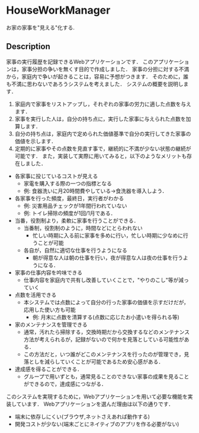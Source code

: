 # HouseWorkManager
お家の家事を"見える"化する.

## Description
家事の実行履歴を記録できるWebアプリケーションです．
このアプリケーションは，家事分担の争いを無くす目的で作成しました．
家事の分担に対する不満から，家庭内で争いが起きることは，容易に予想がつきます．
そのために，誰も不満に思わないであろうシステムを考えました．
システムの概要を説明します．
1. 家庭内で家事をリストアップし，それぞれの家事の労力に適した点数を与えます．
1. 家事を実行した人は，自分の持ち点に，実行した家事に与えられた点数を加算します．
1. 自分の持ち点は，家庭内で定められた価値基準で自分の実行してきた家事の価値を示します．
1. 定期的に家事やその点数を見直す事で，継続的に不満が少ない状態の継続が可能です．
また，実装して実際に用いてみると，以下のようなメリットも存在しました．
+ 各家事に投じているコストが見える
    + 家電を購入する際の一つの指標となる
    + 例: 食器洗いに月20時間費やしている->食洗器を導入しよう．
+ 各家事を行った頻度，最終日，実行者がわかる
    + 例: 災害用品チェックが1年間行われていない
    + 例: トイレ掃除の頻度が1回/1月である．
+ 当番，役割制より，柔軟に家事を行うことができる．
    + 当番制，役割制のように，時間などにとらわれない
        + 忙しい時期に入る前に家事を多めに行い，忙しい時期に少なめに行うことが可能
    + 各自が，自然に適切な仕事を行うようになる
        + 朝が得意な人は朝の仕事を行い，夜が得意な人は夜の仕事を行うようになる．
+ 家事の仕事内容を吟味できる
    + 仕事内容を家庭内で共有し改善していくことで，"やりのこし"等が減っていく
+ 点数を活用できる
    + 本システムでは点数によって自分の行った家事の価値を示すだけだが，応用した使い方も可能
        + 例: 月末に点数を清算する(点数に応じたお小遣いを得られる等)
+ 家のメンテナンスを管理できる
    + 通常，汚れたら掃除する，交換時期だから交換するなどのメンテナンス方法が考えられるが，記録がないので何かを見落としている可能性がある．
    + この方法だと，いつ誰がどこのメンテナンスを行ったのが管理でき，見落としを減らしていくことが可能であるため安心感がある．
+ 達成感を得ることができる．
    + グループで用いずとも，通常見ることのできない家事の成果を見ることができるので，達成感につながる．

このシステムを実現するために，Webアプリケーションを用いて必要な機能を実装しています．
Webアプリケーションを選んだ理由は以下の通りです．
+ 端末に依存しにくい(ブラウザ,ネットさえあれば動作する)
+ 開発コストが少ない(端末ごとにネイティブのアプリを作る必要がない)
